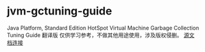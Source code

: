 # jvm-gctuning-guide
Java Platform, Standard Edition HotSpot Virtual Machine Garbage Collection Tuning Guide 翻译版
仅供学习参考，不做其他用途使用，涉及版权侵删。
[源文档连接](https://docs.oracle.com/javase/8/docs/technotes/guides/vm/gctuning/index.html)
